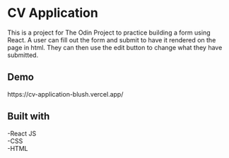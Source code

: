 # CV Application

This is a project for The Odin Project to practice building a form using React. A user can fill out the form and submit to have it rendered on the page in html. They can then use the edit button to change what they have submitted.

<h2>Demo</h2>
https://cv-application-blush.vercel.app/

<h2>Built with</h2>
-React JS <br/>
-CSS <br/>
-HTML <br/>

